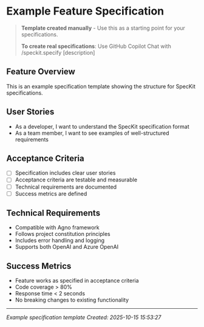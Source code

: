 # Example Feature Specification

> **Template created manually** - Use this as a starting point for your specifications.
> 
> **To create real specifications**: Use GitHub Copilot Chat with /speckit.specify [description]

## Feature Overview
This is an example specification template showing the structure for SpecKit specifications.

## User Stories
- As a developer, I want to understand the SpecKit specification format
- As a team member, I want to see examples of well-structured requirements

## Acceptance Criteria
- [ ] Specification includes clear user stories
- [ ] Acceptance criteria are testable and measurable  
- [ ] Technical requirements are documented
- [ ] Success metrics are defined

## Technical Requirements
- Compatible with Agno framework
- Follows project constitution principles
- Includes error handling and logging
- Supports both OpenAI and Azure OpenAI

## Success Metrics
- Feature works as specified in acceptance criteria
- Code coverage > 80%
- Response time < 2 seconds
- No breaking changes to existing functionality

---
*Example specification template*
*Created: 2025-10-15 15:53:27*
